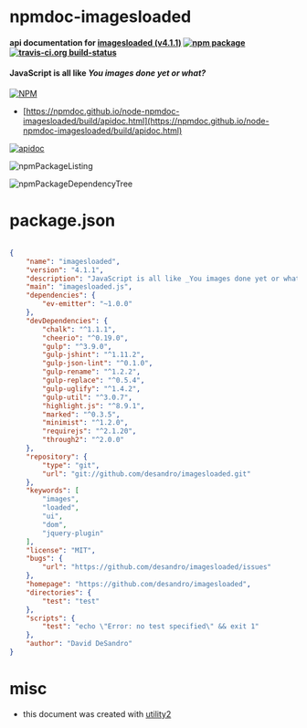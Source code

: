 # npmdoc-imagesloaded

#### api documentation for  [imagesloaded (v4.1.1)](https://github.com/desandro/imagesloaded)  [![npm package](https://img.shields.io/npm/v/npmdoc-imagesloaded.svg?style=flat-square)](https://www.npmjs.org/package/npmdoc-imagesloaded) [![travis-ci.org build-status](https://api.travis-ci.org/npmdoc/node-npmdoc-imagesloaded.svg)](https://travis-ci.org/npmdoc/node-npmdoc-imagesloaded)

#### JavaScript is all like _You images done yet or what?_

[![NPM](https://nodei.co/npm/imagesloaded.png?downloads=true&downloadRank=true&stars=true)](https://www.npmjs.com/package/imagesloaded)

- [https://npmdoc.github.io/node-npmdoc-imagesloaded/build/apidoc.html](https://npmdoc.github.io/node-npmdoc-imagesloaded/build/apidoc.html)

[![apidoc](https://npmdoc.github.io/node-npmdoc-imagesloaded/build/screenCapture.buildCi.browser.%252Ftmp%252Fbuild%252Fapidoc.html.png)](https://npmdoc.github.io/node-npmdoc-imagesloaded/build/apidoc.html)

![npmPackageListing](https://npmdoc.github.io/node-npmdoc-imagesloaded/build/screenCapture.npmPackageListing.svg)

![npmPackageDependencyTree](https://npmdoc.github.io/node-npmdoc-imagesloaded/build/screenCapture.npmPackageDependencyTree.svg)



# package.json

```json

{
    "name": "imagesloaded",
    "version": "4.1.1",
    "description": "JavaScript is all like _You images done yet or what?_",
    "main": "imagesloaded.js",
    "dependencies": {
        "ev-emitter": "~1.0.0"
    },
    "devDependencies": {
        "chalk": "^1.1.1",
        "cheerio": "^0.19.0",
        "gulp": "^3.9.0",
        "gulp-jshint": "^1.11.2",
        "gulp-json-lint": "^0.1.0",
        "gulp-rename": "^1.2.2",
        "gulp-replace": "^0.5.4",
        "gulp-uglify": "^1.4.2",
        "gulp-util": "^3.0.7",
        "highlight.js": "^8.9.1",
        "marked": "^0.3.5",
        "minimist": "^1.2.0",
        "requirejs": "^2.1.20",
        "through2": "^2.0.0"
    },
    "repository": {
        "type": "git",
        "url": "git://github.com/desandro/imagesloaded.git"
    },
    "keywords": [
        "images",
        "loaded",
        "ui",
        "dom",
        "jquery-plugin"
    ],
    "license": "MIT",
    "bugs": {
        "url": "https://github.com/desandro/imagesloaded/issues"
    },
    "homepage": "https://github.com/desandro/imagesloaded",
    "directories": {
        "test": "test"
    },
    "scripts": {
        "test": "echo \"Error: no test specified\" && exit 1"
    },
    "author": "David DeSandro"
}
```



# misc
- this document was created with [utility2](https://github.com/kaizhu256/node-utility2)
